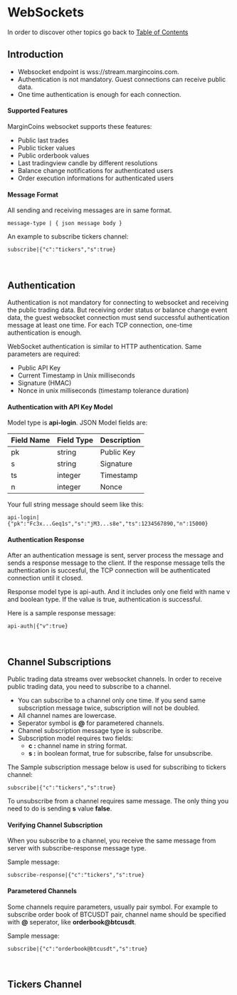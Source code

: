 # WebSockets

In order to discover other topics go back to [Table of Contents](README.md)

## Introduction

- Websocket endpoint is wss://stream.margincoins.com.
- Authentication is not mandatory. Guest connections can receive public data.
- One time authentication is enough for each connection.

#### Supported Features

MarginCoins websocket supports these features:

- Public last trades
- Public ticker values
- Public orderbook values
- Last tradingview candle by different resolutions
- Balance change notifications for authenticated users
- Order execution informations for authenticated users

#### Message Format

All sending and receiving messages are in same format.

```
message-type | { json message body }
```

An example to subscribe tickers channel:

```
subscribe|{"c":"tickers","s":true}
```

<br />

## Authentication

Authentication is not mandatory for connecting to websocket and receiving the public trading data.
But receiving order status or balance change event data, the guest websocket connection must send successful authentication message at least one time.
For each TCP connection, one-time authentication is enough.

WebSocket authentication is similar to HTTP authentication. Same parameters are required:

- Public API Key
- Current Timestamp in Unix milliseconds
- Signature (HMAC)
- Nonce in unix milliseconds (timestamp tolerance duration)

#### Authentication with API Key Model

Model type is **api-login**. JSON Model fields are:

| Field Name | Field Type | Description |
| :--------- | :--------- | :---------- |
| pk         | string     | Public Key |
| s          | string     | Signature |
| ts         | integer    | Timestamp |
| n          | integer    | Nonce |

Your full string message should seem like this:

```api-login|{"pk":"Fc3x...Geq1s","s":"jM3...s8e","ts":1234567890,"n":15000}```

#### Authentication Response

After an authentication message is sent, server process the message and sends a response message to the client. If the response message tells the authentication is succesful, the TCP connection will be authenticated connection until it closed.

Response model type is api-auth. And it includes only one field with name v and boolean type. If the value is true, authentication is successful.

Here is a sample response message:

```api-auth|{"v":true}```

<br />

## Channel Subscriptions

Public trading data streams over websocket channels. In order to receive public trading data, you need to subscribe to a channel. 

- You can subscribe to a channel only one time. If you send same subscription message twice, subscription will not be doubled.
- All channel names are lowercase.
- Seperator symbol is **@** for parametered channels.
- Channel subscription message type is subscribe.
- Subscription model requires two fields:
  - **c :** channel name in string format.
  - **s :** in boolean format, true for subscribe, false for unsubscribe.

The Sample subscription message below is used for subscribing to tickers channel:

```subscribe|{"c":"tickers","s":true}```

To unsubscribe from a channel requires same message. The only thing you need to do is sending **s** value **false**.

#### Verifying Channel Subscription

When you subscribe to a channel, you receive the same message from server with subscribe-response message type.

Sample message:

```subscribe-response|{"c":"tickers","s":true}```

#### Parametered Channels

Some channels require parameters, usually pair symbol.
For example to subscribe order book of BTCUSDT pair, channel name should be specified with **@** seperator, like **orderbook@btcusdt**.

Sample message:

```subscribe|{"c":"orderbook@btcusdt","s":true}```

<br />

## Tickers Channel
